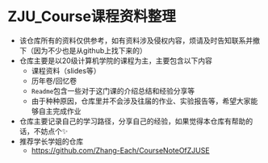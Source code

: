 # ZJU_Course课程资料整理

- 该仓库所有的资料仅供参考，如有资料涉及侵权内容，烦请及时告知联系并撤下（因为不少也是从github上找下来的）
- 仓库主要是以20级计算机学院的课程为主，主要包含以下内容
  - 课程资料（slides等）
  - 历年卷/回忆卷
  - `Readme`包含一些对于这门课的介绍总结和经验分享等
  - 由于种种原因，仓库里并不会涉及往届的作业、实验报告等，希望大家能够自主完成作业
- 仓库主要记录自己的学习路径，分享自己的经验，如果觉得本仓库有帮助的话，不妨点个✨
- 推荐学长学姐的仓库
  - https://github.com/Zhang-Each/CourseNoteOfZJUSE
